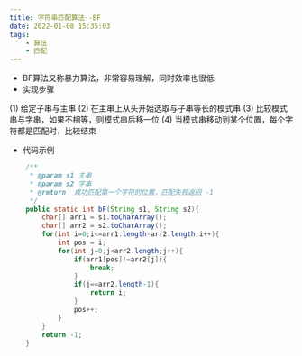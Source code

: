 ```yaml
---
title: 字符串匹配算法--BF
date: 2022-01-08 15:35:03
tags:
    - 算法
    - 匹配
---
```

- BF算法又称暴力算法，非常容易理解，同时效率也很低
- 实现步骤
<!--more-->
(1) 给定子串与主串
(2) 在主串上从头开始选取与子串等长的模式串
(3) 比较模式串与字串，如果不相等，则模式串后移一位
(4) 当模式串移动到某个位置，每个字符都是匹配时，比较结束

- 代码示例
```java
    /**
     * @param s1 主串
     * @param s2 字串
     * @return  成功匹配第一个字符的位置，匹配失败返回 -1
     */
    public static int bF(String s1, String s2){
        char[] arr1 = s1.toCharArray();
        char[] arr2 = s2.toCharArray();
        for(int i=0;i<=arr1.length-arr2.length;i++){
            int pos = i;
            for(int j=0;j<arr2.length;j++){
                if(arr1[pos]!=arr2[j]){
                    break;
                }
                if(j==arr2.length-1){
                    return i;
                }
                pos++;
            }
        }
        return -1;
    }
```
